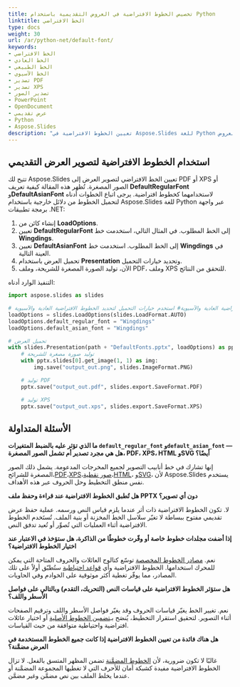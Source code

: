 ```yaml
---
title: تخصيص الخطوط الافتراضية في العروض التقديمية باستخدام Python
linktitle: الخط الافتراضي
type: docs
weight: 30
url: /ar/python-net/default-font/
keywords:
- الخط الافتراضي
- الخط العادي
- الخط الطبيعي
- الخط الآسيوي
- تصدير PDF
- تصدير XPS
- تصدير الصور
- PowerPoint
- OpenDocument
- عرض تقديمي
- Python
- Aspose.Slides
description: "تعيين الخطوط الافتراضية في Aspose.Slides للغة Python لضمان التحويل السليم لعروض PowerPoint (PPT، PPTX) وOpenDocument (ODP) إلى PDF وXPS والصور."
---
```


## **استخدام الخطوط الافتراضية لتصوير العرض التقديمي**
تتيح لك Aspose.Slides تعيين الخط الافتراضي لتصوير العرض إلى PDF أو XPS أو الصور المصغرة. تُظهر هذه المقالة كيفية تعريف **DefaultRegularFont** و**DefaultAsianFont** لاستخدامهما كخطوط افتراضية. يرجى اتباع الخطوات أدناه لتحميل الخطوط من دلائل خارجية باستخدام Aspose.Slides للغة Python عبر واجهة برمجة تطبيقات .NET:

1. إنشاء كائن من **LoadOptions**.
2. تعيين **DefaultRegularFont** إلى الخط المطلوب. في المثال التالي، استخدمت خط **Wingdings**.
3. تعيين **DefaultAsianFont** إلى الخط المطلوب. استخدمت خط **Wingdings** في العينة التالية.
4. تحميل العرض باستخدام **Presentation** وتحديد خيارات التحميل.
5. الآن، توليد الصورة المصغرة للشريحة، وملف PDF، وملف XPS للتحقق من النتائج.

التنفيذ الوارد أدناه:

```py
import aspose.slides as slides

# استخدم خيارات التحميل لتحديد الخطوط الافتراضية العادية والآسيوية# استخدم خيارات التحميل لتحديد الخطوط الافتراضية العادية والآسيوية
loadOptions = slides.LoadOptions(slides.LoadFormat.AUTO)
loadOptions.default_regular_font = "Wingdings"
loadOptions.default_asian_font = "Wingdings"

# تحميل العرض
with slides.Presentation(path + "DefaultFonts.pptx", loadOptions) as pptx:
    # توليد صورة مصغرة للشريحة
    with pptx.slides[0].get_image(1, 1) as img:
        img.save("output_out.png", slides.ImageFormat.PNG)

    # توليد PDF
    pptx.save("output_out.pdf", slides.export.SaveFormat.PDF)

    # توليد XPS
    pptx.save("output_out.xps", slides.export.SaveFormat.XPS)
```

## **الأسئلة المتداولة**

**ما الذي تؤثر عليه بالضبط المتغيرات `default_regular_font` و`default_asian_font` — هل هي مجرد تصدير أم تشمل الصور المصغرة، PDF، XPS، HTML وSVG أيضًا؟**

إنها تشارك في خط أنابيب التصوير لجميع المخرجات المدعومة. يشمل ذلك الصور المصغرة للشرائح،[PDF](/slides/ar/python-net/convert-powerpoint-to-pdf/)،[XPS](/slides/ar/python-net/convert-powerpoint-to-xps/)،[صور نقطية](/slides/ar/python-net/convert-powerpoint-to-png/)،[HTML](/slides/ar/python-net/convert-powerpoint-to-html/)، و[SVG](/slides/ar/python-net/render-a-slide-as-an-svg-image/)، لأن Aspose.Slides يستخدم نفس منطق التخطيط وحل الحروف عبر هذه الأهداف.

**هل تُطبق الخطوط الافتراضية عند قراءة وحفظ ملف PPTX دون أي تصوير؟**

لا. تكون الخطوط الافتراضية ذات أثر عندما يلزم قياس النص ورسمه. عملية حفظ عرض تقديمي مفتوح ببساطة لا تغيّر سلاسل الخط المخزنة أو بنية الملف. تُستَخدم الخطوط الافتراضية أثناء العمليات التي تُصوِّر أو تُعيد تدفق النص.

**إذا أضفت مجلدات خطوط خاصة أو وفّرت خطوطًا من الذاكرة، هل ستؤخذ في الاعتبار عند اختيار الخطوط الافتراضية؟**

نعم. [مصادر الخطوط المخصصة](/slides/ar/python-net/custom-font/) توسّع كتالوج العائلات والحروف المتاحة التي يمكن للمحرك استخدامها. الخطوط الافتراضية وأي [قواعد احتياطية](/slides/ar/python-net/fallback-font/) ستُطبّق أولاً على تلك المصادر، مما يوفّر تغطية أكثر موثوقية على الخوادم وفي الحاويات.

**هل ستؤثر الخطوط الافتراضية على قياسات النص (التحريك، التقدم) وبالتالي على فواصل الأسطر واللف؟**

نعم. تغيير الخط يغيّر قياسات الحروف وقد يغيّر فواصل الأسطر واللف وترقيم الصفحات أثناء التصوير. لتحقيق استقرار التخطيط، يُنصَح بـ[تضمين الخطوط الأصلية](/slides/ar/python-net/embedded-font/) أو اختيار عائلات افتراضية واحتياطية متوافقة من حيث القياسات.

**هل هناك فائدة من تعيين الخطوط الافتراضية إذا كانت جميع الخطوط المستخدمة في العرض مضمَّنة؟**

غالبًا لا تكون ضرورية، لأن [الخطوط المضمَّنة](/slides/ar/python-net/embedded-font/) تضمن المظهر المتسق بالفعل. لا تزال الخطوط الافتراضية مفيدة كشبكة أمان للأحرف التي لا تغطيها المجموعة المضمَّنة أو عندما يخلط الملف بين نص مضمَّن وغير مضمَّن.